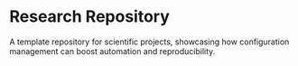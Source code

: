 # Research Repository
A template repository for scientific projects, showcasing how configuration management can boost automation and reproducibility.
